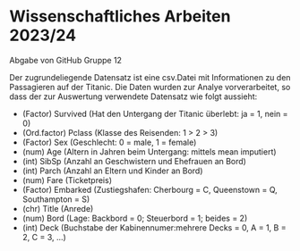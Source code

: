# Wissenschaftliches Arbeiten 2023/24
Abgabe von GitHub Gruppe 12

Der zugrundeliegende Datensatz ist eine csv.Datei mit Informationen zu den Passagieren auf der Titanic. 
Die Daten wurden zur Analye vorverarbeitet, so dass der zur Auswertung verwendete Datensatz wie folgt aussieht:  

- (Factor)     Survived     (Hat den Untergang der Titanic überlebt: ja = 1, nein = 0)
- (Ord.factor) Pclass       (Klasse des Reisenden: 1 > 2 > 3)
- (Factor)     Sex          (Geschlecht: 0 = male, 1 = female) 
- (num)        Age          (Altern in Jahren beim Untergang: mittels mean imputiert)
- (int)        SibSp        (Anzahl an Geschwistern und Ehefrauen an Bord)
- (int)        Parch        (Anzahl an Eltern und Kinder an Bord)
- (num)        Fare         (Ticketpreis)
- (Factor)     Embarked     (Zustiegshafen: Cherbourg = C, Queenstown = Q, Southampton = S)
- (chr)        Title        (Anrede)
- (num)        Bord         (Lage: Backbord = 0; Steuerbord = 1; beides = 2)
- (int)        Deck         (Buchstabe der Kabinennumer:mehrere Decks = 0, A = 1, B = 2, C = 3, ...)
